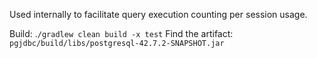 Used internally to facilitate query execution counting per session usage.

Build: .`/gradlew clean build -x test`
Find the artifact: `pgjdbc/build/libs/postgresql-42.7.2-SNAPSHOT.jar`

